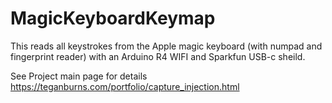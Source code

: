 # MagicKeyboardKeymap
This reads all keystrokes from the Apple magic keyboard (with numpad and fingerprint reader) with an Arduino R4 WIFI and Sparkfun USB-c sheild. 

See Project main page for details https://teganburns.com/portfolio/capture_injection.html
